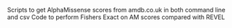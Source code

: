 Scripts to get AlphaMissense scores from amdb.co.uk in both command line and csv
Code to perform Fishers Exact on AM scores compared with REVEL
